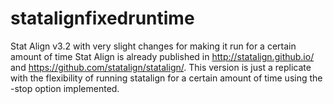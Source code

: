 # statalignfixedruntime
Stat Align v3.2 with very slight changes for making it run for a certain amount of time
Stat Align is already published in http://statalign.github.io/ and https://github.com/statalign/statalign/. This version is just a replicate with the flexibility of running statalign for a certain amount of time using the -stop option implemented.
